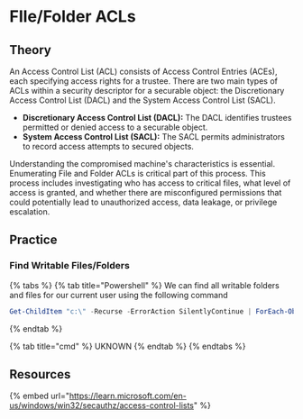 # FIle/Folder ACLs

## Theory

An Access Control List (ACL) consists of Access Control Entries (ACEs), each specifying access rights for a trustee. There are two main types of ACLs within a security descriptor for a securable object: the Discretionary Access Control List (DACL) and the System Access Control List (SACL).

* **Discretionary Access Control List (DACL):** The DACL identifies trustees permitted or denied access to a securable object.&#x20;
* **System Access Control List (SACL):** The SACL permits administrators to record access attempts to secured objects.&#x20;

Understanding the compromised machine's characteristics is essential. Enumerating File and Folder ACLs is critical part of this process. This process includes investigating who has access to critical files, what level of access is granted, and whether there are misconfigured permissions that could potentially lead to unauthorized access, data leakage, or privilege escalation.

## Practice

### Find Writable Files/Folders

{% tabs %}
{% tab title="Powershell" %}
We can find all writable folders and files for our current user using the following command

```powershell
Get-ChildItem "c:\" -Recurse -ErrorAction SilentlyContinue | ForEach-Object { $fileName = $_.FullName; $acls = Get-Acl $fileName -ErrorAction SilentlyContinue | Select-Object -ExpandProperty Access | Where-Object { $_.FileSystemRights -match "Full|Modify|Write" -and $_.IdentityReference -match "Authenticated Users|Everyone|$env:username" }; if ($acls -ne $null) { [pscustomobject]@{ filename = $fileName; user = $acls | Select-Object -ExpandProperty IdentityReference } } } 2>$null |fl
```
{% endtab %}

{% tab title="cmd" %}
UKNOWN
{% endtab %}
{% endtabs %}

## Resources

{% embed url="https://learn.microsoft.com/en-us/windows/win32/secauthz/access-control-lists" %}
